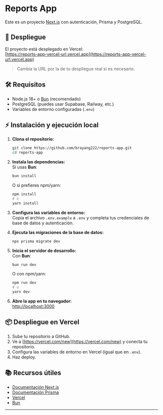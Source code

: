# Reports App

Este es un proyecto [Next.js](https://nextjs.org) con autenticación, Prisma y PostgreSQL.

## 🚀 Despliegue

El proyecto está desplegado en Vercel:  
[https://reports-app-vercel-url.vercel.app](https://reports-app-vercel-url.vercel.app)

> Cambia la URL por la de tu despliegue real si es necesario.

## 🛠️ Requisitos

- Node.js 18+ o [Bun](https://bun.sh/) (recomendado)
- PostgreSQL (puedes usar Supabase, Railway, etc.)
- Variables de entorno configuradas (`.env`)

## ⚡ Instalación y ejecución local

1. **Clona el repositorio:**

   ```bash
   git clone https://github.com/brayang222/reports-app.git
   cd reports-app
   ```

2. **Instala las dependencias:**  
   Si usas **Bun**:

   ```bash
   bun install
   ```

   O si prefieres npm/yarn:

   ```bash
   npm install
   # o
   yarn install
   ```

3. **Configura las variables de entorno:**  
   Copia el archivo `.env.example` a `.env` y completa tus credenciales de base de datos y autenticación.

4. **Ejecuta las migraciones de la base de datos:**

   ```bash
   npx prisma migrate dev
   ```

5. **Inicia el servidor de desarrollo:**  
   Con **Bun**:

   ```bash
   bun run dev
   ```

   O con npm/yarn:

   ```bash
   npm run dev
   # o
   yarn dev
   ```

6. **Abre la app en tu navegador:**  
   [http://localhost:3000](http://localhost:3000)

## 📦 Despliegue en Vercel

1. Sube tu repositorio a GitHub.
2. Ve a [https://vercel.com/new](https://vercel.com/new) y conecta tu repositorio.
3. Configura las variables de entorno en Vercel (igual que en `.env`).
4. Haz deploy.

## 📚 Recursos útiles

- [Documentación Next.js](https://nextjs.org/docs)
- [Documentación Prisma](https://www.prisma.io/docs/)
- [Vercel](https://vercel.com/)
- [Bun](https://bun.sh/)

---
